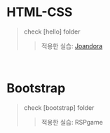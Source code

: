 # HTML-CSS
>check [hello] folder <br>
>>적용한 실습: [Joandora](https://github.com/praybe/Project1_Joandora.git)
<br/>

# Bootstrap
>check [bootstrap] folder<br> 
>>적용한 실습: RSPgame
<br/>
